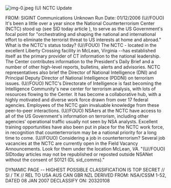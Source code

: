 ![img-0.jpeg](img-0.jpeg)
(U) NCTC Update

FROM: SIGINT Communications
Unknown
Run Date: 01/12/2006
(U//FOUO) It's been a little over a year since the National Counterterrorism Center (NCTC) stood up (see SID today article ), to serve as the US Government's focal point for "orchestrating and shaping the national and international effort to eliminate the terrorist threat to US interests at home and abroad." What is the NCTC's status today?
(U//FOUO) The NCTC - located in the excellent Liberty Crossing facility in McLean, Virginia --has established itself as the primary provider of CT information to the national leadership. The Center contributes information to the President's Daily Brief and a number of other high-level reports, bulletins, alerts and advisories. NCTC representatives also brief the Director of National Intelligence (DNI) and Principal Deputy Director of National Intelligence (PDDNI) on terrorism issues.
(U//FOUO) NCTC's Directorate of Intelligence is fast becoming the Intelligence Community's new center for terrorism analysis, with lots of resources flowing to the Center. It has become a collaborative hub, with a highly motivated and diverse work force drawn from over 17 federal agencies. Employees of the NCTC gain invaluable knowledge from these peer-to-peer interactions.
(U//FOUO) NSAers at the NCTC have access to all of the US Government's information on terrorism, including other agencies' operational traffic usually not seen by NSA analysts. Excellent training opportunities have also been put in place for the NCTC work force, in recognition that counterterrorism may be a national priority for a long time to come.
(U//FOUO) Considering a job in counterterrorism? Several job vacancies at the NCTC are currently open in the Field Vacancy Announcements. Look for them under the location McLean, $V A$.
"(U//FOUO) SIDtoday articles may not be republished or reposted outside NSANet without the consent of S0121 (DL sid_comms)."

DYNAMIC PAGE -- HIGHEST POSSIBLE CLASSIFICATION IS
TOP SECRET // SI / TK // REL TO USA AUS CAN GBR NZL
DERIVED FROM: NSA/CSSM 1-52, DATED 08 JAN 2007 DECLASSIFY ON: 20320108
